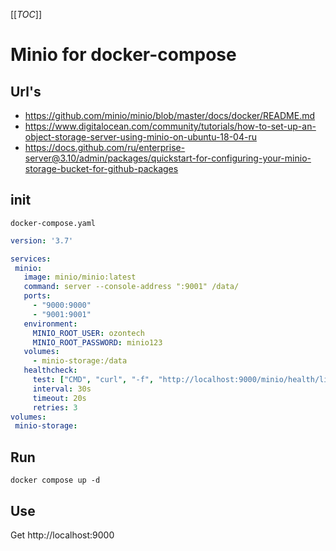 [[_TOC_]]

# Minio for docker-compose

## Url's
 - https://github.com/minio/minio/blob/master/docs/docker/README.md
 - https://www.digitalocean.com/community/tutorials/how-to-set-up-an-object-storage-server-using-minio-on-ubuntu-18-04-ru
 - https://docs.github.com/ru/enterprise-server@3.10/admin/packages/quickstart-for-configuring-your-minio-storage-bucket-for-github-packages

## init

`docker-compose.yaml`
```yaml
version: '3.7'

services:
 minio:
   image: minio/minio:latest
   command: server --console-address ":9001" /data/
   ports:
     - "9000:9000"
     - "9001:9001"
   environment:
     MINIO_ROOT_USER: ozontech
     MINIO_ROOT_PASSWORD: minio123
   volumes:
     - minio-storage:/data
   healthcheck:
     test: ["CMD", "curl", "-f", "http://localhost:9000/minio/health/live"]
     interval: 30s
     timeout: 20s
     retries: 3
volumes:
 minio-storage:
```
## Run
```shell
docker compose up -d
```

## Use
Get http://localhost:9000
